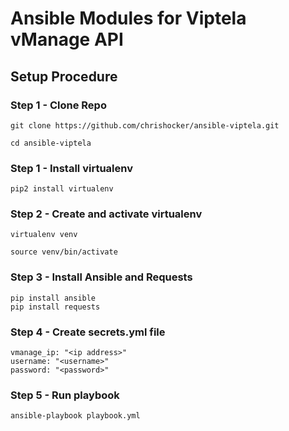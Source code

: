# Ansible Modules for Viptela vManage API

## Setup Procedure

### Step 1 - Clone Repo
``` 
git clone https://github.com/chrishocker/ansible-viptela.git

cd ansible-viptela
```
### Step 1 - Install virtualenv
``` 
pip2 install virtualenv
```
### Step 2 - Create and activate virtualenv
``` 
virtualenv venv

source venv/bin/activate
```
### Step 3 - Install Ansible and Requests
``` 
pip install ansible
pip install requests
```
### Step 4 - Create secrets.yml file
```
vmanage_ip: "<ip address>"
username: "<username>"
password: "<password>"
```
### Step 5 - Run playbook
```
ansible-playbook playbook.yml
```

